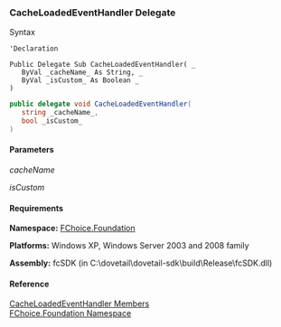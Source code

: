 ﻿### CacheLoadedEventHandler Delegate

Syntax

```vbnet
'Declaration

Public Delegate Sub CacheLoadedEventHandler( _
   ByVal _cacheName_ As String, _
   ByVal _isCustom_ As Boolean _
) 
```

```csharp
public delegate void CacheLoadedEventHandler( 
   string _cacheName_,
   bool _isCustom_
)
```

#### Parameters

_cacheName_

_isCustom_

#### Requirements

**Namespace:** [FChoice.Foundation](fcSDK~FChoice.Foundation_namespace.md)

**Platforms:** Windows XP, Windows Server 2003 and 2008 family

**Assembly:** fcSDK (in C:\\dovetail\\dovetail-sdk\\build\\Release\\fcSDK.dll)

#### Reference

[CacheLoadedEventHandler Members](fcSDK~FChoice.Foundation.CacheLoadedEventHandler.md)  
[FChoice.Foundation Namespace](fcSDK~FChoice.Foundation_namespace.md)